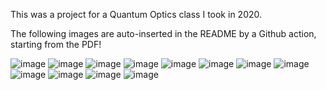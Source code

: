 This was a project for a Quantum Optics class I took in 2020.

The following images are auto-inserted in the README by a Github action, starting from the PDF!

![image](https://github.com/jacopok/quantum_optics/blob/readme_images/output-000.jpg?raw=true)
![image](https://github.com/jacopok/quantum_optics/blob/readme_images/output-001.jpg?raw=true)
![image](https://github.com/jacopok/quantum_optics/blob/readme_images/output-002.jpg?raw=true)
![image](https://github.com/jacopok/quantum_optics/blob/readme_images/output-003.jpg?raw=true)
![image](https://github.com/jacopok/quantum_optics/blob/readme_images/output-004.jpg?raw=true)
![image](https://github.com/jacopok/quantum_optics/blob/readme_images/output-005.jpg?raw=true)
![image](https://github.com/jacopok/quantum_optics/blob/readme_images/output-006.jpg?raw=true)
![image](https://github.com/jacopok/quantum_optics/blob/readme_images/output-007.jpg?raw=true)
![image](https://github.com/jacopok/quantum_optics/blob/readme_images/output-008.jpg?raw=true)
![image](https://github.com/jacopok/quantum_optics/blob/readme_images/output-009.jpg?raw=true)
![image](https://github.com/jacopok/quantum_optics/blob/readme_images/output-010.jpg?raw=true)
![image](https://github.com/jacopok/quantum_optics/blob/readme_images/output-011.jpg?raw=true)
